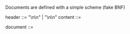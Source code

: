 Documents are defined with a simple scheme (fake BNF)

header ::= <yaml> "\n\n" | <string> "\n\n"
content ::= <string>

document ::= <header> <content>
